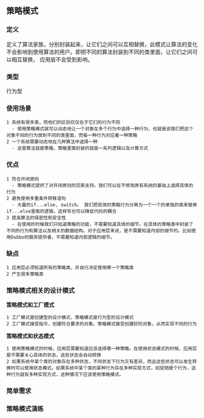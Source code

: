 ## 策略模式

### 定义

定义了算法家族，分别封装起来，让它们之间可以互相替换，此模式让算法的变化不会影响到使用算法的用户。即把不同的算法封装到不同的类里面，让它们之间可以相互替换， 应用层不会受到影响。

### 类型

行为型

### 使用场景

```text
1 系统有很多类，而他们的区别仅仅在于它们的行为不同
  - 使用策略模式就可以动态地让一个对象在多个行为中选择一种行为，也就是说我们把这个对象不同的行为放到不同的类里面，而每一种行为对应着一种策略
2 一个系统需要动态地在几种算法中选择一种
  - 这里算法就是策略，策略里面封装的就是一系列逻辑以及计算方式
```

### 优点

```text
1 符合开闭原则
  - 策略模式提供了对开闭原则的完美支持，我们可以在不修改原有系统的基础上选择具体的行为
2 避免使用多重条件转移语句
  - 大量的if...else, switch。 我们把具体的策略行为分离为一个一个的单独的类来替换if...else里面的逻辑，这样写也可以降低代码的耦合
3 提高算法的保密性和安全性  
  - 在使用的时候我们只知道策略的功能，不需要知道具体的细节。在具体的策略类中封装了不同的行为和算法以及相关的数据结构，对于应用层来说，是不需要知道内部的细节的。比如使用Dubbo的服务提供者，不需要知道内部逻辑的细节。
```

### 缺点

```text
1 应用层必须知道所有的策略类，并自行决定使用哪一个策略类
2 产生很多策略类
```

### 策略模式相关的设计模式

**策略模式和工厂模式**

```text
1 工厂模式是创建型的设计模式，策略模式是行为型的设计模式
2 工厂模式接受指令，创建符合要求的对象。策略模式接受创建好的对象，从而实现不同的行为
```

**策略模式和状态模式**

```text
1 使用策略模式的时候，应用层需要知道应该选择哪一种策略。在使用状态模式的时候，应用层是不需要关心具体的状态，这些状态会自动转换
2 如果系统中某个类的对象存在多种状态，不同状态下行为又有差异，而且这些状态可以发生转换时可以使用状态模式。如果系统中某个类的某种行为存在多种实现方式，如促销是个行为，这种行为就有多种实现方式，这种情况下应该使用策略模式。
```

### 简单需求



### 策略模式演练





